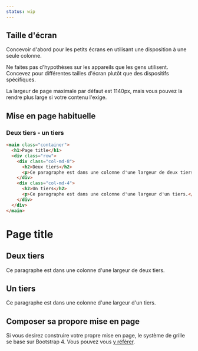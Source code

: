 ```yaml
---
status: wip
---
```


## Taille d'écran

Concevoir d'abord pour les petits écrans en utilisant une disposition à une
seule colonne.

Ne faites pas d'hypothèses sur les appareils que les gens utilisent. Concevez
pour différentes tailles d'écran plutôt que des dispositifs spécifiques.

La largeur de page maximale par défaut est 1140px, mais vous pouvez la rendre
plus large si votre contenu l'exige.

## Mise en page habituelle

### Deux tiers - un tiers

```html
<main class="container">
  <h1>Page title</h1>
  <div class="row">
    <div class="col-md-8">
      <h2>Deux tiers</h2>
      <p>Ce paragraphe est dans une colonne d'une largeur de deux tiers.</p>
    </div>
    <div class="col-md-4">
      <h2>Un tiers</h2>
      <p>Ce paragraphe est dans une colonne d'une largeur d'un tiers.</p>
    </div>
  </div>
</main>
```

<div class="foehn-example">
<main class="container">
  <h1>Page title</h1>
  <div class="row">
    <div class="col-md-8">
      <h2>Deux tiers</h2>
      <p>Ce paragraphe est dans une colonne d'une largeur de deux tiers.</p>
    </div>
    <div class="col-md-4">
      <h2>Un tiers</h2>
      <p>Ce paragraphe est dans une colonne d'une largeur d'un tiers.</p>
    </div>
  </div>
</main>
</div>

## Composer sa propore mise en page

Si vous desirez construire votre propre mise en page, le système de grille se
base sur Bootstrap 4. Vous pouvez vous [y
référer](https://getbootstrap.com/docs/4.1/layout/overview/).
